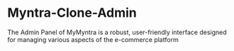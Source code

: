 # Myntra-Clone-Admin
The Admin Panel of MyMyntra is a robust, user-friendly interface designed for managing various aspects of the e-commerce platform
